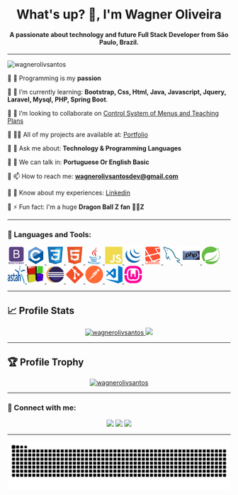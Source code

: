 <div>
    <h1 align="center">What's up? 👋, I'm Wagner Oliveira</h1>
    <h4 align="center">A passionate about technology and future Full Stack Developer from São Paulo, Brazil.</h4>
</div>

<hr>

<p align="left">
    <img src="https://komarev.com/ghpvc/?username=wagnerolivsantos&label=Profile%20views&color=0e4bef&style=flat" alt="wagnerolivsantos" />
</p>

🔹 🔭 Programming is my **passion**

🔹 🌱 I’m currently learning: **Bootstrap, Css, Html, Java, Javascript, Jquery, Laravel, Mysql, PHP, Spring Boot**.

🔹 👯 I’m looking to collaborate on [Control System of Menus and Teaching
Plans](https://github.com/wagnerolivsantos/SCPE1.0)

<!--🔹 🤝 I’m looking for help with: [Production Schedule Control](https://github.com/wagnerolivsantos/CVR)-->

🔹 👨‍💻 All of my projects are available at: [Portfolio](https://github.com/wagnerolivsantos/portfolio)

🔹 💬 Ask me about: **Technology & Programming Languages**

🔹 📣 We can talk in: **Portuguese Or English Basic**

🔹 📫 How to reach me: **wagnerolivsantosdev@gmail.com**

🔹 📄 Know about my experiences: [Linkedin](https://www.linkedin.com/in/wagner-oliveira-dev/)

🔹 ⚡ Fun fact: I'm a huge **Dragon Ball Z fan** 🐉🏀**Z**

<hr>

<h3 align="left">🚀 Languages and Tools:</h3>

<p align="left">
    <a href="https://getbootstrap.com/" target="_blank">
        <img src="icons\languages\bootstrap.svg" alt="Bootstrap" width="40" height="40" />
    </a>
    <a href="https://www.cplusplus.com/reference/clibrary/" target="_blank">
        <img src="icons\languages\c.svg" alt="C" width="40" height="40" />
    </a>
    <a href="https://www.w3.org/Style/CSS/Overview.en.html" target="_blank">
        <img src="icons\languages\css3.svg" alt="Css3" width="40" height="40" />
    </a>
    <a href="https://html.spec.whatwg.org/multipage/introduction.html#is-this-html5?" target="_blank">
        <img src="icons\languages\html5.svg" alt="Html5" width="40" height="40" />
    </a>
    <a href="https://www.java.com/pt-BR/" target="_blank">
        <img src="icons\languages\java.svg" alt="Java" width="40" height="40" />
    </a>
    <a href="https://developer.mozilla.org/pt-BR/docs/Web/JavaScript" target="_blank">
        <img src="icons\languages\javascript.svg" alt="Java Script" width="40" height="40" />
    </a>
    <a href="https://jquery.com/" target="_blank">
        <img src="icons\languages\jquery.png" alt="Jquery" width="40" height="40" />
    </a>
    <a href="https://laravel.com/" target="_blank">
        <img src="icons\languages\laravel.svg" alt="Laravel" width="40" height="40" />
    </a>
    <a href="https://www.mysql.com/" target="_blank">
        <img src="icons\languages\mysql.svg" alt="Mysql" width="40" height="40" />
    </a>
    <a href="https://www.php.net/" target="_blank">
        <img src="icons\languages\php.svg" alt="Php" width="40" height="40" />
    </a>
    <a href="https://spring.io/" target="_blank">
        <img src="icons\languages\springio.svg" alt="Spring Boot" width="40" height="40" />
    </a>
    <a href="https://astah.net/" target="_blank">
        <img src="icons\tools\astah.svg" alt="Astah" width="40" height="40" />
    </a>
    <a href="https://www.codeblocks.org/" target="_blank">
        <img src="icons\tools\codeBlocks.png" alt="Codeblocks" width="40" height="40" />
    </a>
    <a href="https://www.eclipse.org/" target="_blank">
        <img src="icons\tools\eclipse.png" alt="Eclipse" width="40" height="40" />
    </a>
    <a href="https://git-scm.com/" target="_blank">
        <img src="icons\tools\git.svg" alt="Git" width="40" height="40" />
    </a>
    <a href="https://www.postman.com/" target="_blank">
        <img src="icons\tools\postman.svg" alt="Postman" width="40" height="40" />
    </a>
    <a href="https://code.visualstudio.com/" target="_blank">
        <img src="icons\tools\vscode.png" alt="Visual Studio Code" width="40" height="40" />
    </a>
    <a href="https://www.wampserver.com/en/" target="_blank">
        <img src="icons\tools\wampserver.png" alt="Wampserver" width="40" height="40" />
    </a>
</p>

<hr>

<h2>📈 Profile Stats</h2>

<div align="center">
    <a href="https://github.com/wagnerolivsantos">
        <img height="180em" src="https://github-readme-stats.vercel.app/api?username=wagnerolivsantos&show_icons=true&theme=prussian&include_all_commits=true&count_private=true" alt="wagnerolivsantos"/>
        <img height="180em" src="https://github-readme-stats.vercel.app/api/top-langs/?username=wagnerolivsantos&layout=compact&langs_count=7&theme=prussian"/>
        <!--<img height="180em" src="https://github-readme-streak-stats.herokuapp.com?user=wagnerolivsantos&theme=prussian" alt="wagnerolivsantos" />-->
    </a>
</div>

<hr>

<h2>🏆 Profile Trophy</h2>

<p align="center">
    <a href="https://github.com/ryo-ma/github-profile-trophy">
        <img src="https://github-profile-trophy.vercel.app/?username=wagnerolivsantos&theme=nord&no-bg=true&margin-w=15" alt="wagnerolivsantos" />
    </a>
</p>

<hr>

<h3 align="left">🤘 Connect with me:</h3>

<div align="center">    
    <!--<a href="https://discord.gg/NA6F9F58zS" target="_blank"><img src="https://img.shields.io/badge/Discord-7289DA?style=for-the-badge&logo=discord&logoColor=white" target="_blank" /></a>-->
    <a href="mailto:wagnerolivsantosdev@gmail.com"><img src="https://img.shields.io/badge/-Gmail-%23333?style=for-the-badge&logo=gmail&logoColor=white" target="_blank" /></a>
    <a href="https://www.instagram.com/wagnerolivsantosdev/" target="_blank"><img src="https://img.shields.io/badge/-Instagram-%23E4405F?style=for-the-badge&logo=instagram&logoColor=white" target="_blank" /></a>
    <a href="https://www.linkedin.com/in/wagner-oliveira-dev/" target="_blank"><img src="https://img.shields.io/badge/-LinkedIn-%230077B5?style=for-the-badge&logo=linkedin&logoColor=white" target="_blank" /></a>
    <!--<a href="#" target="_blank"><img src="https://img.shields.io/badge/YouTube-FF0000?style=for-the-badge&logo=youtube&logoColor=white" target="_blank" /></a>-->
</div>

<hr>
<div align="center">   
    <img src="https://github.com/wagnerolivsantos/wagnerolivsantos/blob/output/github-contribution-grid-snake.svg" alt="C" />
</div>
